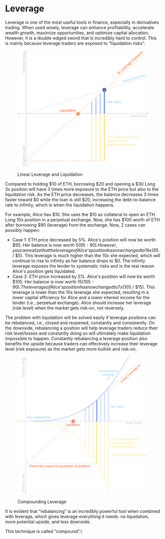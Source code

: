 # Leverage

Leverage is one of the most useful tools in finance, especially in derivatives trading. When used wisely, leverage can enhance profitability, accelerate wealth growth, maximize opportunities, and optimize capital allocation. However, it is a double-edged sword that is incredibly hard to control. This is mainly because leverage traders are exposed to “liquidation risks”.

<figure><img src="../.gitbook/assets/image (1) (1) (1).png" alt="" width="563"><figcaption><p>Linear Leverage and Liquidation</p></figcaption></figure>

Compared to holding $10 of ETH, borrowing $20 and opening a $30 Long 3x position will have 3 times more exposure to the ETH price but also to the liquidation risk. As the ETH price decreases, the balance decreases 3 times faster toward $0 while the loan is still $20, increasing the debt-to-balance rate to infinity, which is when the liquidation happens.

For example, Alice has $10. She uses the $10 as collateral to open an ETH Long 10x position in a perpetual exchange. Now, she has $100 worth of ETH after borrowing $90 (leverage) from the exchange. Now, 2 cases can possibly happen:

* Case 1: ETH price decreased by 5%. Alice's position will now be worth $95. Her balance is now worth $5 ($95  - $90). However, you can realize that the leverage of Alice’s position has now changed to 19x ($95 / $5). This leverage is much higher than the 10x she expected, which will continue to rise to infinity as her balance drops to $0. The infinity leverage exposes the lender to systematic risks and is the real reason Alice's position gets liquidated.
* Case 2: ETH price increased by 5%. Alice's position will now be worth $105. Her balance is now worth $15 ($105 - $90). The leverage of Alice’s position has now changed to 7x ($105 / $15). This leverage is lower than the 10x leverage she expected, resulting in a lower capital efficiency for Alice and a lower interest income for the lender (i.e., perpetual exchange). Alice should increase her leverage (risk level) when the market gets risk-on, not reversely.

The problem with liquidation will be solved easily if leverage positions can be rebalanced, i.e., closed and reopened, constantly and consistently. On the downside, rebalancing a position will help leverage traders reduce their risk level/losses and constantly doing so will ultimately make liquidation impossible to happen. Constantly rebalancing a leverage position also benefits the upside because traders can effectively increase their leverage level (risk exposure) as the market gets more bullish and risk-on.

<figure><img src="../.gitbook/assets/image (59).png" alt="" width="563"><figcaption><p>Compounding Leverage</p></figcaption></figure>

It is evident that “rebalancing” is an incredibly powerful tool when combined with leverage, which gives leverage everything it needs: no liquidation, more potential upside, and less downside.

This technique is called “compound”.\
